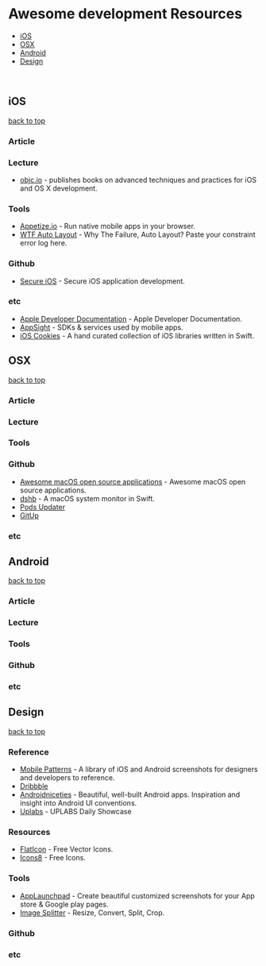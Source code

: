 # Awesome development Resources

- [iOS](#ios)
- [OSX](#osx)
- [Android](#android)
- [Design](#design)
 
 
## iOS
[back to top](#readme)
  
### Article


### Lecture
* [objc.io](https://www.objc.io) - publishes books on advanced techniques and practices for iOS and OS X development.


### Tools
* [Appetize.io](https://appetize.io) - Run native mobile apps in your browser.
* [WTF Auto Layout](https://www.wtfautolayout.com) - Why The Failure, Auto Layout? Paste your constraint error log here.


### Github
* [Secure iOS](https://github.com/felixgr/secure-ios-app-dev) - Secure iOS application development.


### etc
* [Apple Developer Documentation](https://developer.apple.com/documentation) - Apple Developer Documentation.
* [AppSight](https://www.appsight.io) - SDKs & services used by mobile apps.
* [iOS Cookies](https://ioscookies.com) - A hand curated collection of iOS libraries written in Swift.



## OSX
[back to top](#readme)

### Article


### Lecture


### Tools


### Github
* [Awesome macOS open source applications](https://github.com/serhii-londar/open-source-mac-os-apps) - Awesome macOS open source applications.
* [dshb](https://github.com/beltex/dshb) - A macOS system monitor in Swift.
* [Pods Updater](https://github.com/kizitonwose/PodsUpdater)
* [GitUp](https://github.com/git-up/GitUp)


### etc



## Android
[back to top](#readme)

### Article


### Lecture


### Tools


### Github


### etc
 


## Design
[back to top](#readme)

### Reference 
* [Mobile Patterns](http://www.mobile-patterns.com/recently-added) - A library of iOS and Android screenshots for designers and developers to reference.
* [Dribbble](https://dribbble.com)
* [Androidniceties](http://androidniceties.tumblr.com) - Beautiful, well-built Android apps. Inspiration and insight into Android UI conventions.
* [Uplabs](https://www.uplabs.com) - UPLABS Daily Showcase



### Resources
* [FlatIcon](https://www.flaticon.com) - Free Vector Icons.
* [Icons8](https://icons8.com) - Free Icons.



### Tools
* [AppLaunchpad](https://theapplaunchpad.com) - Create beautiful customized screenshots for your App store & Google play pages.
* [Image Splitter](https://imagesplitter.net) - Resize, Convert, Split, Crop.



### Github


### etc



